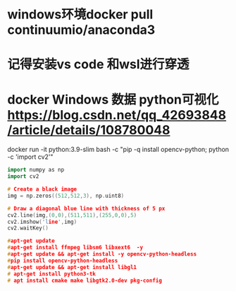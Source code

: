 # windows环境docker pull continuumio/anaconda3
# 记得安装vs code 和wsl进行穿透
# docker  Windows 数据  python可视化  https://blog.csdn.net/qq_42693848/article/details/108780048
docker run -it python:3.9-slim bash -c "pip -q install opencv-python; python -c 'import cv2'"
```cpp
import numpy as np
import cv2

# Create a black image
img = np.zeros((512,512,3), np.uint8)

# Draw a diagonal blue line with thickness of 5 px
cv2.line(img,(0,0),(511,511),(255,0,0),5)
cv2.imshow('line',img)
cv2.waitKey()   

#apt-get update
#apt-get install ffmpeg libsm6 libxext6  -y
#apt-get update && apt-get install -y opencv-python-headless
#pip install opencv-python-headless
#apt-get update && apt-get install libgl1
# apt-get install python3-tk
# apt install cmake make libgtk2.0-dev pkg-config
```
